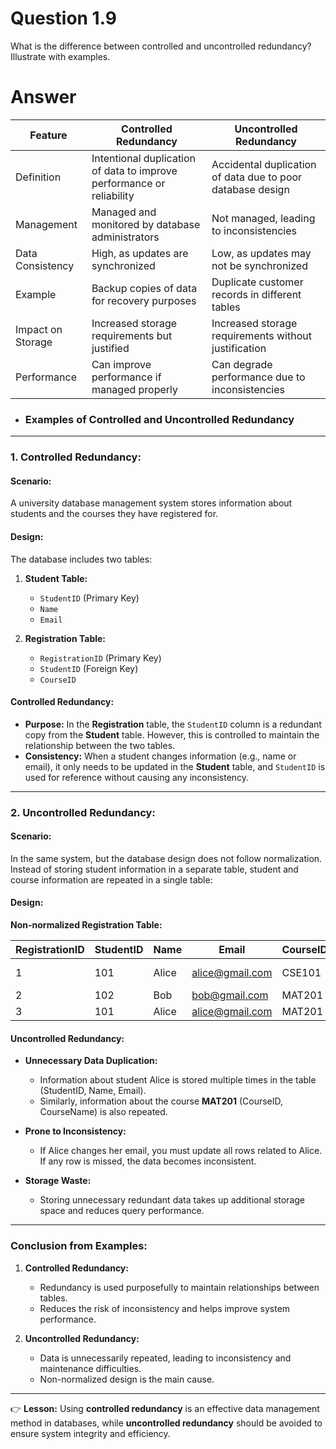 # Question 1.9 #

What is the difference between controlled and uncontrolled redundancy?
Illustrate with examples.

# Answer #

| Feature                      | Controlled Redundancy                                      | Uncontrolled Redundancy                                    |
|------------------------------|------------------------------------------------------------|------------------------------------------------------------|
| Definition                   | Intentional duplication of data to improve performance or reliability | Accidental duplication of data due to poor database design  |
| Management                   | Managed and monitored by database administrators           | Not managed, leading to inconsistencies                    |
| Data Consistency             | High, as updates are synchronized                          | Low, as updates may not be synchronized                    |
| Example                      | Backup copies of data for recovery purposes                | Duplicate customer records in different tables             |
| Impact on Storage            | Increased storage requirements but justified               | Increased storage requirements without justification       |
| Performance                  | Can improve performance if managed properly                | Can degrade performance due to inconsistencies             |

- ### **Examples of Controlled and Uncontrolled Redundancy**

---

### **1. Controlled Redundancy:**

#### **Scenario:**  
A university database management system stores information about students and the courses they have registered for.

#### **Design:**
The database includes two tables:  
1. **Student Table:**  
    - `StudentID` (Primary Key)  
    - `Name`  
    - `Email`  

2. **Registration Table:**  
    - `RegistrationID` (Primary Key)  
    - `StudentID` (Foreign Key)  
    - `CourseID`  

#### **Controlled Redundancy:**  

- **Purpose:** In the **Registration** table, the `StudentID` column is a redundant copy from the **Student** table. However, this is controlled to maintain the relationship between the two tables.
- **Consistency:** When a student changes information (e.g., name or email), it only needs to be updated in the **Student** table, and `StudentID` is used for reference without causing any inconsistency.

---

### **2. Uncontrolled Redundancy:**

#### **Scenario:**  
In the same system, but the database design does not follow normalization. Instead of storing student information in a separate table, student and course information are repeated in a single table:

#### **Design:**
**Non-normalized Registration Table:**  

| RegistrationID | StudentID | Name     | Email              | CourseID | CourseName     |
|----------------|-----------|----------|--------------------|----------|----------------|
| 1              | 101       | Alice    | alice@gmail.com    | CSE101   | Computer Science|
| 2              | 102       | Bob      | bob@gmail.com      | MAT201   | Mathematics     |
| 3              | 101       | Alice    | alice@gmail.com    | MAT201   | Mathematics     |

#### **Uncontrolled Redundancy:**  
- **Unnecessary Data Duplication:**  
  - Information about student Alice is stored multiple times in the table (StudentID, Name, Email).  
  - Similarly, information about the course **MAT201** (CourseID, CourseName) is also repeated.
  
- **Prone to Inconsistency:**  
  - If Alice changes her email, you must update all rows related to Alice. If any row is missed, the data becomes inconsistent.

- **Storage Waste:**  
  - Storing unnecessary redundant data takes up additional storage space and reduces query performance.

---

### **Conclusion from Examples:**

1. **Controlled Redundancy:**  
    - Redundancy is used purposefully to maintain relationships between tables.  
    - Reduces the risk of inconsistency and helps improve system performance.

2. **Uncontrolled Redundancy:**  
    - Data is unnecessarily repeated, leading to inconsistency and maintenance difficulties.  
    - Non-normalized design is the main cause.

---

👉 **Lesson:** Using **controlled redundancy** is an effective data management method in databases, while **uncontrolled redundancy** should be avoided to ensure system integrity and efficiency.